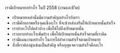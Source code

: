  เรามีเป้าหมายอย่างไร ในปี 2558 (งานและชีวิต)
- เป้าหมายเหล่านั้นมีความสำคัญอย่างไรกับเรา
- เรามีศักยภาพหรือจุดแข็งอะไร ที่จะช่วยส่งเสริมให้เป้าหมายนั้นสำเร็จ
- เราทำอะไรไปแล้วบ้าง เพื่อให้ไปถึงเป้าหมายนั้น
- เราอยากทำอะไรเพิ่มบ้าง เพื่อให้เป้าหมายนั้นสำเร็จตามที่เราคิด
- เรามีแผนงานอย่างไร ในการไล่ล่าความสำเร็จตามเป้าหมาย
- สิ่งที่เราต้องมุ่งเน้นเป็นสำคัญ หรือกุญแจความสำเร็จคืออะไร
